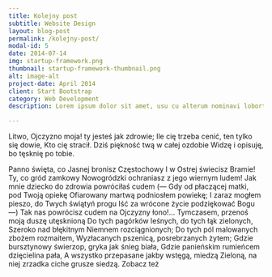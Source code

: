 ```yaml
---
title: Kolejny post
subtitle: Website Design
layout: blog-post
permalink: /kolejny-post/
modal-id: 5
date: 2014-07-14
img: startup-framework.png
thumbnail: startup-framework-thumbnail.png
alt: image-alt
project-date: April 2014
client: Start Bootstrap
category: Web Development
description: Lorem ipsum dolor sit amet, usu cu alterum nominavi lobortis. At duo novum diceret. Tantas apeirian vix et, usu sanctus postulant inciderint ut, populo diceret necessitatibus in vim. Cu eum dicam feugiat noluisse.

---
```


<p>Litwo, Ojczyzno moja! ty jesteś jak zdrowie;
Ile cię trzeba cenić, ten tylko się dowie,
Kto cię stracił. Dziś piękność twą w całej ozdobie
Widzę i opisuję, bo tęsknię po tobie.

Panno święta, co Jasnej bronisz Częstochowy
I w Ostrej świecisz Bramie! Ty, co gród zamkowy
Nowogródzki ochraniasz z jego wiernym ludem!
Jak mnie dziecko do zdrowia powróciłaś cudem
(— Gdy od płaczącej matki, pod Twoją opiekę
Ofiarowany martwą podniosłem powiekę;
I zaraz mogłem pieszo, do Twych świątyń progu
Iść za wrócone życie podziękować Bogu —)
Tak nas powrócisz cudem na Ojczyzny łono!...
Tymczasem, przenoś moją duszę utęsknioną
Do tych pagórków leśnych, do tych łąk zielonych,
Szeroko nad błękitnym Niemnem rozciągnionych;
Do tych pól malowanych zbożem rozmaitem,
Wyzłacanych pszenicą, posrebrzanych żytem;
Gdzie bursztynowy świerzop, gryka jak śnieg biała,
Gdzie panieńskim rumieńcem dzięcielina pała,
A wszystko przepasane jakby wstęgą, miedzą
Zieloną, na niej zrzadka ciche grusze siedzą.
Zobacz też</p>
